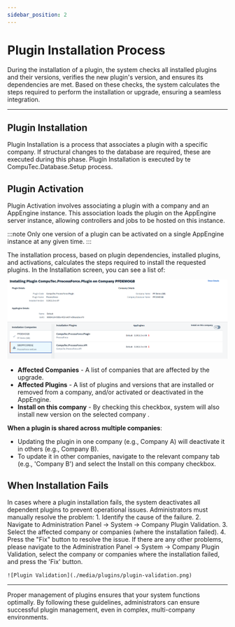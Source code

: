 ```yaml
---
sidebar_position: 2
---
```


# Plugin Installation Process

During the installation of a plugin, the system checks all installed plugins and their versions, verifies the new plugin's version, and ensures its dependencies are met. Based on these checks, the system calculates the steps required to perform the installation or upgrade, ensuring a seamless integration.

---

## Plugin Installation

Plugin Installation is a process that associates a plugin with a specific company. If structural changes to the database are required, these are executed during this phase. Plugin Installation is executed by te CompuTec.Database.Setup process.

## Plugin Activation

Plugin Activation involves associating a plugin with a company and an AppEngine instance. This association loads the plugin on the AppEngine server instance, allowing controllers and jobs to be hosted on this instance.

:::note
Only one version of a plugin can be activated on a single AppEngine instance at any given time.
:::

The installation process, based on plugin dependencies, installed plugins, and activations, calculates the steps required to install the requested plugins. In the Installation screen, you can see a list of:

![Installation Screen](./media/plugins/update-install-plugin.png)

- **Affected Companies** - A list of companies that are affected by the upgrade.
- **Affected Plugins** - A list of plugins and versions that are installed or removed from a company, and/or activated or deactivated in the AppEngine.
- **Install on this company** - By checking this checkbox, system will also install new version on the selected company .

**When a plugin is shared across multiple companies**:

- Updating the plugin in one company (e.g., Company A) will deactivate it in others (e.g., Company B).
- To update it in other companies, navigate to the relevant company tab (e.g., 'Company B') and select the Install on this company checkbox.

## When Installation Fails

In cases where a plugin installation fails, the system deactivates all dependent plugins to prevent operational issues. Administrators must manually resolve the problem:
    1. Identify the cause of the failure.
    2. Navigate to Administration Panel → System → Company Plugin Validation.
    3. Select the affected company or companies (where the installation failed).
    4. Press the "Fix" button to resolve the issue.
    If there are any other problems, please navigate to the Administration Panel -> System -> Company Plugin Validation, select the company or companies where the installation failed, and press the 'Fix' button.

    ![Plugin Validation](./media/plugins/plugin-validation.png)

---
Proper management of plugins ensures that your system functions optimally. By following these guidelines, administrators can ensure successful plugin management, even in complex, multi-company environments.

